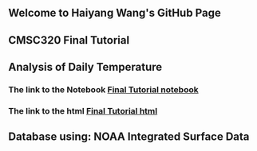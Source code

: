 ## Welcome to Haiyang Wang's GitHub Page

## CMSC320 Final Tutorial

## Analysis of Daily Temperature

### The link to the Notebook [Final Tutorial notebook](https://DukeOcean.github.io/HaiyangWangFinalTutorial/CMSC320_Final%20Tutorial.ipynb)

### The link to the html [Final Tutorial html](https://DukeOcean.github.io/HaiyangWangFinalTutorial/CMSC320_Final_Tutorial.html)

## Database using: NOAA Integrated Surface Data



